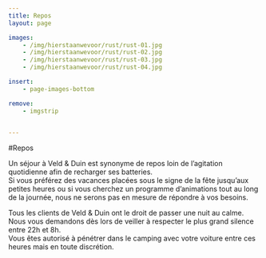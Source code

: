 ```yaml
---
title: Repos
layout: page

images:
    - /img/hierstaanwevoor/rust/rust-01.jpg
    - /img/hierstaanwevoor/rust/rust-02.jpg
    - /img/hierstaanwevoor/rust/rust-03.jpg
    - /img/hierstaanwevoor/rust/rust-04.jpg

insert:
    - page-images-bottom

remove:
    - imgstrip
    

---
```



#Repos


Un séjour à Veld & Duin est synonyme de repos loin de l’agitation quotidienne afin de recharger ses batteries.<br>
Si vous préférez des vacances placées sous le signe de la fête jusqu’aux petites heures ou si vous cherchez un programme d’animations tout au long de la journée, nous ne serons pas en mesure de répondre à vos besoins.

Tous les clients de Veld & Duin ont le droit de passer une nuit au calme. Nous vous demandons dès lors de veiller à respecter le plus grand silence entre 22h et 8h.<br>
Vous êtes autorisé à pénétrer dans le camping avec votre voiture entre ces heures mais en toute discrétion.

